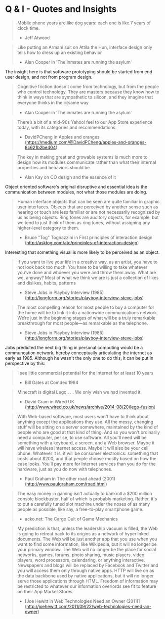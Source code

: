 # Q & I - Quotes and Insights

> Mobile phone years are like dog years: each one is like 7 years of clock time.
> - Jeff Atwood

<!-- -->
> Like putting an Armani suit on Attila the Hun, interface design only tells how to dress up an existing behavior
> - Alan Cooper in 'The inmates are running the asylum'

The insight here is that software prototyping should be started from end user design, and not from program design.

> Cognitive friction doesn't come from technology, but from the people who control technology. They are masters because they know how to think in ways that are sympathetic to silicon, and they imagine that everyone thinks in the
￼same way
> - Alan Cooper in 'The inmates are running the asylum'

<!-- -->
> There’s a bit of a mid-90s Yahoo! feel to our App Store experience today, with its categories and recommendations.
> - DavidPCheng in Apples and oranges (https://medium.com/@DavidPCheng/apples-and-oranges-8c621b2be404)

<!-- -->
> The key in making great and growable systems is much more to design how its modules communicate rather than what their internal properties and behaviors should be.
> - Alan Kay on OO design and the essence of it

Object oriented software's original disruptive and essential idea is the communication between modules, not what those modules are doing.

> Human interface objects that can be seen are quite familiar in graphic user interfaces. Objects that are perceived by another sense such as hearing or touch are less familiar or are not necessarily recognized by us as being objects. Ring tones are auditory objects, for example, but we tend to just think of them as ring tones, without assigning any higher-level category to them.
> - Bruce "Tog" Tognazzini in First principles of interaction design (http://asktog.com/atc/principles-of-interaction-design)

Interesting that something visual is more likely to be perceived as an object. 

> If you want to live your life in a creative way, as an artist, you have to not look back too much. You have to be willing to take whatever you’ve done and whoever you were and throw them away. What are we, anyway? Most of what we think we are is just a collection of likes and dislikes, habits, patterns
> - Steve Jobs in Playboy Interview (1985) (http://longform.org/stories/playboy-interview-steve-jobs)

<!-- -->
>The most compelling reason for most people to buy a computer for the home will be to link it into a nationwide communications network. We’re just in the beginning stages of what will be a truly remarkable breakthrough for most people—as remarkable as the telephone.
> - Steve Jobs in Playboy Interview (1985) (http://longform.org/stories/playboy-interview-steve-jobs)

Jobs predicted the next big thing in personal computing would be a communcation network, hereby conceptually articulating the internet as early as 1985. Although he wasn't the only one to do this, it can be put in perspective by this:
> I see little commercial potential for the Internet for at least 10 years 
> - Bill Gates at Comdex 1994

<!-- -->
> Minecraft is digital Lego . . . We only wish we had invented it
> - David Gram in Wired UK (http://www.wired.co.uk/news/archive/2014-08/20/lego-fusion)

<!-- -->
> With Web-based software, most users won't have to think about anything except the applications they use. All the messy, changing stuff will be sitting on a server somewhere, maintained by the kind of people who are good at that kind of thing. And so you won't ordinarily need a computer, per se, to use software. All you'll need will be something with a keyboard, a screen, and a Web browser. Maybe it will have wireless Internet access. Maybe it will also be your cell phone. Whatever it is, it will be consumer electronics: something that costs about $200, and that people choose mostly based on how the case looks. You'll pay more for Internet services than you do for the hardware, just as you do now with telephones.
> - Paul Graham in The other road ahead (2001) (http://www.paulgraham.com/road.html)

<!-- -->
> The easy money in gaming isn't actually to bankroll a $200 million console blockbuster, half of which is probably marketing. Rather, it's to put a carefully tuned slot machine under the noses of as many people as possible, like say, a free-to-play smartphone game. 
> - acko.net: The Cargo Cult of Game Mechanics

<!-- -->
> My prediction is that, unless the leadership vacuum is filled, the Web is going to retreat back to its origins as a network of hyperlinked documents. The Web will be just another app that you use when you want to find some information, like Wikipedia, but it will no longer be your primary window. The Web will no longer be the place for social networks, games, forums, photo sharing, music players, video players, word processors, calendaring, or anything interactive. Newspapers and blogs will be replaced by Facebook and Twitter and you will access them only through native apps. HTTP will live on as the data backbone used by native applications, but it will no longer serve those applications through HTML. Freedom of information may be restricted to whatever our information overlords see fit to feature on their App Market Stores.
> - [Joe Hewitt in Web Technologies Need an Owner (2011)] (http://joehewitt.com/2011/09/22/web-technologies-need-an-owner)








